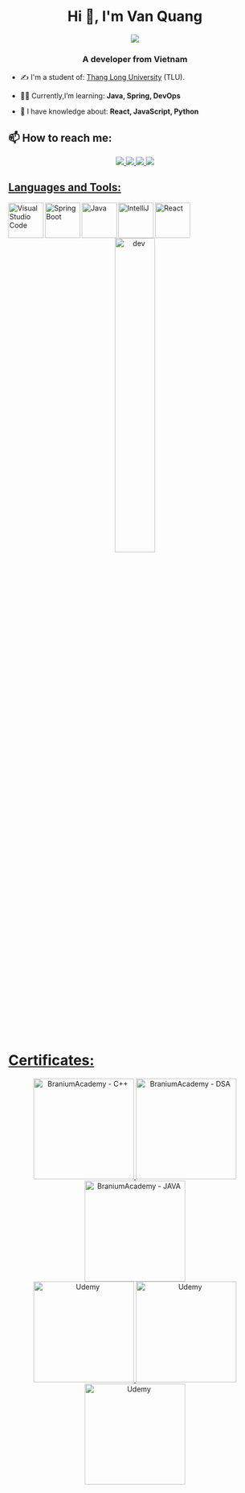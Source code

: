 <h1 align="center">Hi 👋, I'm Van Quang</h1>
<p align="center"><img src="https://img.icons8.com/color/48/000000/vietnam-circular.png"/></p>
<h3 align="center">A developer from Vietnam </h3>

- ✍ I'm a student of: [Thang Long University](https://thanglong.edu.vn/) (TLU).

- 👨‍💻 Currently,I’m learning: **Java, Spring, DevOps**
- 🌱 I have knowledge about: **React, JavaScript, Python**


## 📫 How to reach me:

<p align="center">
  <a href="https://www.linkedin.com/in/quang-nguyen-56475b229" > 
    <img src="https://img.icons8.com/fluent/48/000000/linkedin.png"/>

  <a href="https://www.facebook.com/vanquanq18" alt="Facebook">
    <img src="https://img.icons8.com/fluent/48/000000/facebook-new.png"/>

  <a href="https://github.com/vanquanq" alt="Github">
    <img src="https://img.icons8.com/fluent/48/000000/github.png"/>

  <a href="https://www.youtube.com/channel/UCXt3U_DM6Y-slWjFwA505ZQ" alt="Youtube channel" >
    <img src="https://img.icons8.com/fluent/48/000000/youtube-play.png"/>
</p>


## Languages and Tools:
<img align="left" alt="Visual Studio Code" width="70px" src="https://img.icons8.com/nolan/344/visual-studio-code-2019.png" />
<img align="left" alt="Spring Boot" width="70px" src="https://img.icons8.com/color/48/spring-logo.png"  />
<img align="left" alt="Java" width="70px" src="https://user-images.githubusercontent.com/25181517/117201156-9a724800-adec-11eb-9a9d-3cd0f67da4bc.png" />
<img align="left" alt="IntelliJ" width="70px" src="https://img.icons8.com/?size=100&id=F7REdHlg6KJX&format=png" />
<img align="left" alt="React" width="70px" src="https://img.icons8.com/plasticine/100/react.png" />

<table style="width:100%;" >
  <tr>
      <p align="center"> 
        <img src="https://cdn.dribbble.com/users/1059583/screenshots/4171367/coding-freak.gif" alt="dev" width="40%"/>
      </p>
  </tr>
</table>


# Certificates:
<p align="center">
  <a href="[https://www.kaggle.com/learn/certification/nguyenhuynhminhtien/python](https://scontent.fhan3-5.fna.fbcdn.net/v/t1.15752-9/296837118_395744805980127_5503580768324165611_n.png?_nc_cat=109&ccb=1-7&_nc_sid=ae9488&_nc_ohc=sIbr1U9IVEEAX-jOYFK&_nc_ht=scontent.fhan3-5.fna&oh=03_AVKX-vnXOiS9tTzmrBUaxaPgzO-CFE5NK0MPox1_fr_jqg&oe=631A9E55)">
    <img alt="BraniumAcademy - C++" title="BraniumAcademy - C++" src="https://i.imgur.com/pGU1EsX.jpg" width="200px" />
    <img alt="BraniumAcademy - DSA" title="BraniumAcademy - C++" src="https://i.imgur.com/pGU1EsX.jpg" width="200px" />
    <img alt="BraniumAcademy - JAVA" title="BraniumAcademy - JAVA" src="https://i.imgur.com/3Wg6zw1.jpeg" width="200px" />
    <br>
    <img alt="Udemy" title="The Complete JavaScript Course 2023: From Zero to Expert!" src="https://i.ibb.co/pvw6TQT/UC-1d0da359-15b9-41b1-96ad-01b1114eb510.jpg" width="200px" />
    <img alt="Udemy" title="[NEW] Spring Boot 3, Spring 6 & Hibernate for Beginners!" src="https://i.imgur.com/yj9ipJq.jpeg" width="200px" />
    <img alt="Udemy" title=" Full Stack: React and Java Spring Boot - The Developer Guide " src="https://i.imgur.com/rSUWpXk.jpeg" width="200px" />
</p>

